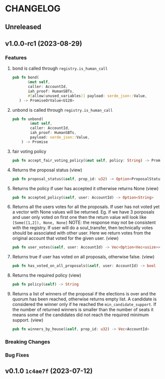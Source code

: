 <!-- markdownlint-disable MD013 -->
<!-- markdownlint-disable MD024 -->

<!--
Changelogs are for humans, not machines.
There should be an entry for every single version.
The same types of changes should be grouped.
The latest version comes first.
The release date of each version is displayed.

Usage:

Change log entries are to be added to the Unreleased section. Example entry:

* [#<PR-number>](https://github.com/umee-network/umee/pull/<PR-number>) <description>

-->

# CHANGELOG

## Unreleased

## v1.0.0-rc1 (2023-08-29)

### Features

1. bond is called through `registry.is_human_call`

   ```rust
   pub fn bond(
          &mut self,
          caller: AccountId,
          iah_proof: HumanSBTs,
          #[allow(unused_variables)] payload: serde_json::Value,
      ) -> PromiseOrValue<U128>
   ```

2. unbond is called through `registry.is_human_call`

   ```rust
   pub fn unbond(
           &mut self,
           caller: AccountId,
           iah_proof: HumanSBTs,
           payload: serde_json::Value,
       ) -> Promise
   ```

3. fair voting policy

   ```rust
   pub fn accept_fair_voting_policy(&mut self, policy: String) -> Promise
   ```

4. Returns the proposal status (view)

   ```rust
   pub fn proposal_status(&self, prop_id: u32) -> Option<ProposalStatus>
   ```

5. Returns the policy if user has accepted it otherwise returns None (view)

   ```rust
   pub fn accepted_policy(&self, user: AccountId) -> Option<String>
   ```

6. Returns all the users votes for all the proposals. If user has not voted yet a vector with None values will be returned. Eg. if we have 3 porposals and user only voted on first one then the return value will look like `[Some([1,2]), None, None]`
   NOTE: the response may not be consistent with the registry. If user will do a soul_transfer, then technically votes should be associated with other user. Here we return votes from the original account that voted for the given user. (view)

   ```rust
   pub fn user_votes(&self, user: AccountId) -> Vec<Option<Vec<usize>>>
   ```

7. Returns true if user has voted on all proposals, otherwise false. (view)

   ```rust
   pub fn has_voted_on_all_proposals(&self, user: AccountId) -> bool
   ```

8. Returns the required policy (view)

   ```rust
   pub fn policy(&self) -> String
   ```

9. Returns a list of winners of the proposal if the elections is over and the quorum has been reached, otherwise returns empty list. A candidate is considered the winner only if he reached the `min_candidate_support`. If the number of returned winners is smaller than the number of seats it means some of the candidates did not reach the required minimum support. (view)

   ```rust
   pub fn winners_by_house(&self, prop_id: u32) -> Vec<AccountId>
   ```

### Breaking Changes

### Bug Fixes

## v0.1.0 `1c4ae7f` (2023-07-12)
